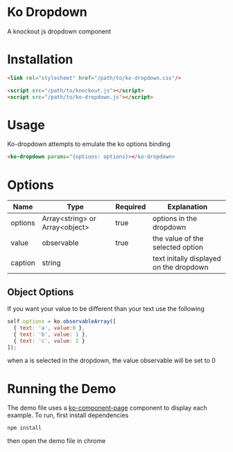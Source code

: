 # Ko Dropdown
A knockout js dropdown component

# Installation
```html
<link rel="stylesheet" href="/path/to/ko-dropdown.css"/>

<script src="/path/to/knockout.js"></script>
<script src="/path/to/ko-dropdown.js"></script>
```

# Usage
Ko-dropdown attempts to emulate the ko options binding

```html
<ko-dropdown params="{options: options}></ko-dropdown>
```

# Options

| Name | Type | Required | Explanation |
|------|------|----------|-------------|
| options | Array\<string\> or Array\<object\> | true | options in the dropdown |
| value | observable | true | the value of the selected option |
| caption | string |  | text initally displayed on the dropdown |

## Object Options
If you want your value to be different than your text use the following

```javascript
self.options = ko.observableArray([
  { text: 'a', value:0 },
  { text: 'b', value: 1 },
  { text: 'c', value: 2 }
]);
```
when a is selected in the dropdown, the value observable will be set to 0

# Running the Demo
The demo file uses a [ko-component-page](https://github.com/matthewnitschke/ko-component-page) component to display each example. To run, first install dependencies
```
npm install
```
then open the demo file in chrome
